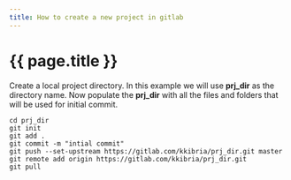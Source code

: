 ```yaml
---
title: How to create a new project in gitlab
---
```


# {{ page.title }}

Create a local project directory. In this example we will use **prj\_dir** as the directory name. Now populate the **prj\_dir** with all the files and folders that will be used for initial commit.

```text
cd prj_dir
git init
git add .
git commit -m "intial commit"
git push --set-upstream https://gitlab.com/kkibria/prj_dir.git master
git remote add origin https://gitlab.com/kkibria/prj_dir.git
git pull
```